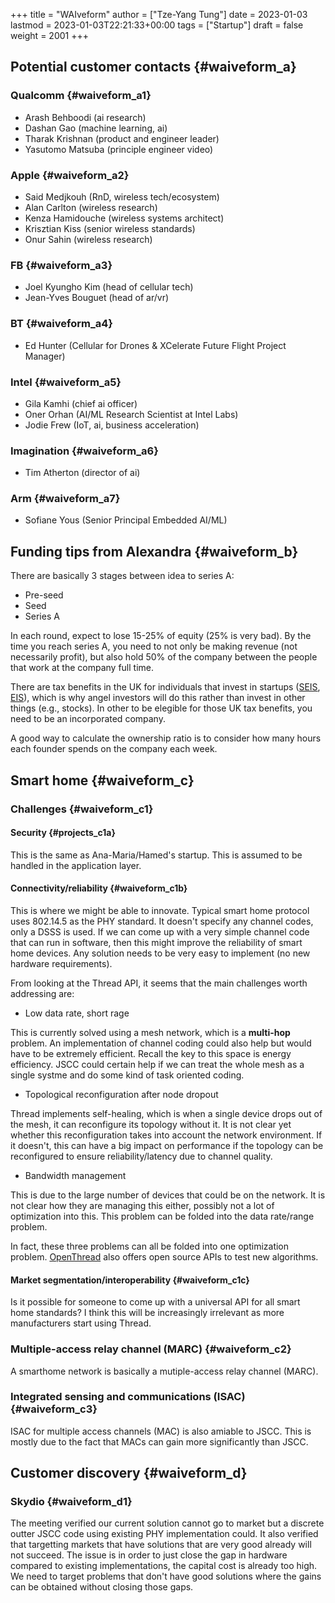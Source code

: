 +++
title = "WAIveform"
author = ["Tze-Yang Tung"]
date = 2023-01-03
lastmod = 2023-01-03T22:21:33+00:00
tags = ["Startup"]
draft = false
weight = 2001
+++

## Potential customer contacts {#waiveform_a}


### Qualcomm {#waiveform_a1}

-   Arash Behboodi (ai research)
-   Dashan Gao (machine learning, ai)
-   Tharak Krishnan (product and engineer leader)
-   Yasutomo Matsuba (principle engineer video)


### Apple {#waiveform_a2}

-   Said Medjkouh (RnD, wireless tech/ecosystem)
-   Alan Carlton (wireless research)
-   Kenza Hamidouche (wireless systems architect)
-   Krisztian Kiss (senior wireless standards)
-   Onur Sahin (wireless research)


### FB {#waiveform_a3}

-   Joel Kyungho Kim (head of cellular tech)
-   Jean-Yves Bouguet (head of ar/vr)


### BT {#waiveform_a4}

-   Ed Hunter (Cellular for Drones &amp; XCelerate Future Flight Project Manager)


### Intel {#waiveform_a5}

-   Gila Kamhi (chief ai officer)
-   Oner Orhan (AI/ML Research Scientist at Intel Labs)
-   Jodie Frew (IoT, ai, business acceleration)


### Imagination {#waiveform_a6}

-   Tim Atherton (director of ai)


### Arm {#waiveform_a7}

-   Sofiane Yous (Senior Principal Embedded AI/ML)


## Funding tips from Alexandra {#waiveform_b}

There are basically 3 stages between idea to series A:

-   Pre-seed
-   Seed
-   Series A

In each round, expect to lose 15-25% of equity (25% is very bad).
By the time you reach series A, you need to not only be making revenue (not necessarily profit), but also hold 50% of the company between the people that work at the company full time.

There are tax benefits in the UK for individuals that invest in startups ([SEIS](https://www.gov.uk/guidance/venture-capital-schemes-apply-to-use-the-seed-enterprise-investment-scheme), [EIS](https://www.gov.uk/guidance/venture-capital-schemes-apply-for-the-enterprise-investment-scheme#how-the-scheme-works)), which is why angel investors will do this rather than invest in other things (e.g., stocks).
In other to be elegible for those UK tax benefits, you need to be an incorporated company.

A good way to calculate the ownership ratio is to consider how many hours each founder spends on the company each week.


## Smart home {#waiveform_c}


### Challenges {#waiveform_c1}


#### Security {#projects_c1a}

This is the same as Ana-Maria/Hamed's startup.
This is assumed to be handled in the application layer.


#### Connectivity/reliability {#waiveform_c1b}

This is where we might be able to innovate.
Typical smart home protocol uses 802.14.5 as the PHY standard.
It doesn't specify any channel codes, only a DSSS is used.
If we can come up with a very simple channel code that can run in software,
then this might improve the reliability of smart home devices.
Any solution needs to be very easy to implement (no new hardware requirements).

From looking at the Thread API, it seems that the main challenges worth addressing are:

-   Low data rate, short rage

This is currently solved using a mesh network, which is a **multi-hop** problem.
An implementation of channel coding could also help but would have to be extremely efficient. Recall the key to this space is energy efficiency.
JSCC could certain help if we can treat the whole mesh as a single systme and do some kind of task oriented coding.

-   Topological reconfiguration after node dropout

Thread implements self-healing, which is when a single device drops out of the mesh, it can reconfigure its topology without it.
It is not clear yet whether this reconfiguration takes into account the network environment.
If it doesn't, this can have a big impact on performance if the topology can be reconfigured to ensure reliability/latency due to channel quality.

-   Bandwidth management

This is due to the large number of devices that could be on the network.
It is not clear how they are managing this either, possibly not a lot of optimization into this.
This problem can be folded into the data rate/range problem.

In fact, these three problems can all be folded into one optimization problem.
[OpenThread](https://openthread.io/guides/thread-primer/) also offers open source APIs to test new algorithms.


#### Market segmentation/interoperability {#waiveform_c1c}

Is it possible for someone to come up with a universal API for all smart home standards?
I think this will be increasingly irrelevant as more manufacturers start using Thread.


### Multiple-access relay channel (MARC) {#waiveform_c2}

A smarthome network is basically a mutiple-access relay channel (MARC).


### Integrated sensing and communications (ISAC) {#waiveform_c3}

ISAC for multiple access channels (MAC) is also amiable to JSCC.
This is mostly due to the fact that MACs can gain more significantly than JSCC.


## Customer discovery {#waiveform_d}


### Skydio {#waiveform_d1}

The meeting verified our current solution cannot go to market but a discrete outter JSCC code using existing PHY implementation could.
It also verified that targetting markets that have solutions that are very good already will not succeed.
The issue is in order to just close the gap in hardware compared to existing implementations, the capital cost is already too high.
We need to target problems that don't have good solutions where the gains can be obtained without closing those gaps.
